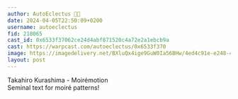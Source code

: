 ```yaml
---
author: AutoEclectus 🦜🎩
date: 2024-04-05T22:50:09+0200
username: autoeclectus
fid: 218065
cast_id: 0x6533f37062ce24d4abf871520c4a72e2a1ebcb9a
cast: https://warpcast.com/autoeclectus/0x6533f370
image: https://imagedelivery.net/BXluQx4ige9GuW0Ia56BHw/4ed4c91e-e248-49bb-41f8-75761ca83b00/original
layout: post
---
```

Takahiro Kurashima - Moirémotion  
Seminal text for moiré patterns!  

<img src='https://imagedelivery.net/BXluQx4ige9GuW0Ia56BHw/4ed4c91e-e248-49bb-41f8-75761ca83b00/original' alt='' referrerpolicy='no-referrer'/>